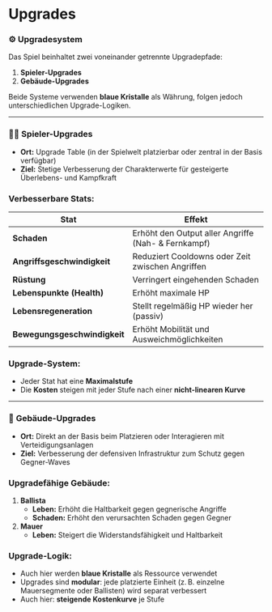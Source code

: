 # Upgrades

### ⚙️ **Upgradesystem**

Das Spiel beinhaltet zwei voneinander getrennte Upgradepfade:

1. **Spieler-Upgrades**  
2. **Gebäude-Upgrades**

Beide Systeme verwenden **blaue Kristalle** als Währung, folgen jedoch unterschiedlichen Upgrade-Logiken.

---

### 🧍‍♂️ **Spieler-Upgrades**

- **Ort:** Upgrade Table (in der Spielwelt platzierbar oder zentral in der Basis verfügbar)  
- **Ziel:** Stetige Verbesserung der Charakterwerte für gesteigerte Überlebens- und Kampfkraft  

### Verbesserbare Stats:

| Stat                      | Effekt                                            |
|---------------------------|--------------------------------------------------|
| **Schaden**               | Erhöht den Output aller Angriffe (Nah- & Fernkampf) |
| **Angriffsgeschwindigkeit** | Reduziert Cooldowns oder Zeit zwischen Angriffen  |
| **Rüstung**               | Verringert eingehenden Schaden                    |
| **Lebenspunkte (Health)** | Erhöht maximale HP                                |
| **Lebensregeneration**    | Stellt regelmäßig HP wieder her (passiv)         |
| **Bewegungsgeschwindigkeit** | Erhöht Mobilität und Ausweichmöglichkeiten       |

### Upgrade-System:

- Jeder Stat hat eine **Maximalstufe**  
- Die **Kosten** steigen mit jeder Stufe nach einer **nicht-linearen Kurve**

---

### 🏰 **Gebäude-Upgrades**

- **Ort:** Direkt an der Basis beim Platzieren oder Interagieren mit Verteidigungsanlagen  
- **Ziel:** Verbesserung der defensiven Infrastruktur zum Schutz gegen Gegner-Waves  

### Upgradefähige Gebäude:

1. **Ballista**  
    - **Leben:** Erhöht die Haltbarkeit gegen gegnerische Angriffe  
    - **Schaden:** Erhöht den verursachten Schaden gegen Gegner  
2. **Mauer**  
    - **Leben:** Steigert die Widerstandsfähigkeit und Haltbarkeit  

### Upgrade-Logik:

- Auch hier werden **blaue Kristalle** als Ressource verwendet  
- Upgrades sind **modular**: jede platzierte Einheit (z. B. einzelne Mauersegmente oder Ballisten) wird separat verbessert  
- Auch hier: **steigende Kostenkurve** je Stufe


